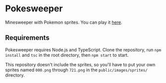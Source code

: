 # Pokesweeper
Minesweeper with Pokemon sprites. You can play it [here](http://pokesweeper.takumifujimoto.com).

## Requirements
Pokesweeper requires Node.js and TypeScript. Clone the repository, run `npm install` and `tsc` in the root directory, then `npm start` to start.

This repository doesn't include the sprites, so you'll have to put your own sprites named `000.png` through `721.png` in the `public/images/sprites/` directory.
